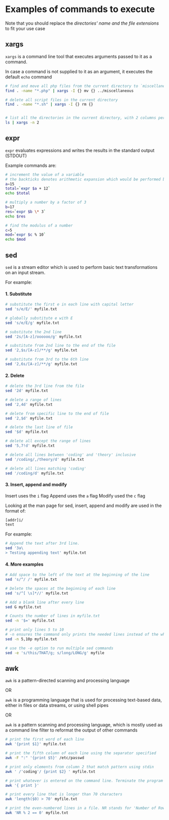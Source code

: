 # Examples of commands to execute
Note that you should replace the *directories' name and the file extensions* to fit your use case

## xargs
`xargs` is a command line tool that executes arguments passed to it as a command.

In case  a command is not supplied to it as an argument, it executes the default `echo` command

```bash
# find and move all php files from the current directory to `miscellaneous` directory
find . -name "*.php" | xargs -I {} mv {} ../miscellaneous

# delete all script files in the current directory
find . -name "*.sh" | xargs -I {} rm {}


# list all the directories in the current directory, with 2 columns per row
ls | xargs -n 2
```

## expr
`expr` evaluates expressions and writes the results in the standard output (STDOUT)

Example commands are:

```bash
# increment the value of a variable
# the backticks denotes arithmetic expansion which would be performed by expr
a=15
total=`expr $a + 12`
echo $total

# multiply a number by a factor of 3
b=17
res=`expr $b \* 3`
echo $res

# find the modulus of a number
c=5
mod=`expr $c % 10`
echo $mod
```

## sed
`sed` is a stream editor which is used to perform basic text transformations on an input stream.

For example:

#### 1. Substitute
```bash
# substitute the first e in each line with capital letter
sed 's/e/E/' myfile.txt

# globally substitute e with E
sed 's/e/E/g' myfile.txt

# substitute the 2nd line
sed '2s/[A-z]/oooooo/g' myfile.txt

# substitute from 2nd line to the end of the file
sed '2,$s/[A-z]/**/g' myfile.txt

# substitute from 3rd to the 6th line
sed '2,6s/[A-z]/**/g' myfile.txt
```

#### 2. Delete
```bash
# delete the 3rd line from the file
sed '2d' myfile.txt

# delete a range of lines
sed '2,4d' myfile.txt

# delete from specific line to the end of file
sed '2,$d' myfile.txt

# delete the last line of file
sed '$d' myfile.txt

# delete all except the range of lines
sed '5,7!d' myfile.txt

# delete all lines between 'coding' and 'theory' inclusive
sed '/coding/,/theory/d' myfile.txt

# delete all lines matching 'coding'
sed '/coding/d' myfile.txt
```

#### 3. Insert, append and modify
Insert uses the `i` flag
Append uses the `a` flag
Modify used the `c` flag

Looking at the man page for sed, insert, append and modify are used in the format of:
```bash
[addr]i/
text
```

For example:
```bash
# Append the text after 3rd line.
sed '3a\
> Testing appending text' myfile.txt
```
#### 4. More examples
```bash
# Add space to the left of the text at the beginning of the line
sed 's/^/ /' myfile.txt

# Delete the spaces at the beginning of each line
sed 's/^[ \s]*//' myfile.txt

# Add a blank line after every line
sed G myfile.txt

# Counts the number of lines in myfile.txt
sed -n '$=' myfile.txt

# print only lines 5 to 10
# -n ensures the command only prints the needed lines instead of the whole line
sed -n 5,10p myfile.txt

# use the -e option to run multiple sed commands
sed -e 's/this/THAT/g; s/long/LONG/g' myfile
```


## awk
`awk` is a pattern-directed scanning and processing language

OR

`awk` is a programming language that is used for processing text-based data, either in files or data streams, or using shell pipes

OR

`awk` is a pattern scanning and processing language, which is mostly used as a command line filter to reformat the output of other commands

```bash
# print the first word of each line
awk '{print $1}' myfile.txt

# print the fifth column of each line using the separator specified
awk -F ":" '{print $5}' /etc/passwd

# print only elements from column 2 that match pattern using stdin
awk ' /'coding'/ {print $2} ' myfile.txt

# print whatever is entered on the command line. Terminate the program by ctrl + D
awk '{ print }'

# print every line that is longer than 70 characters
awk 'length($0) > 70' myfile.txt

# print the even-numbered lines in a file. NR stands for 'Number of Rows'
awk 'NR % 2 == 0' myfile.txt

```
